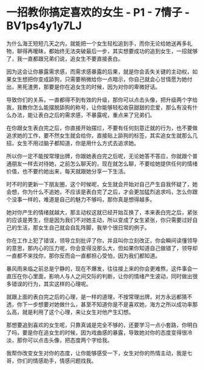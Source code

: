 # 一招教你搞定喜欢的女生 - P1 - 7情子 - BV1ps4y1y7LJ

为什么海王短短几天之内，就能把一个女生轻松追到手，而你无论给她送再多礼物，聊得再暧昧，都始终无法突破最后一步，其实想要成功的追到女生，一招就够了，我一直都跟兄弟们说，追女生不要直接表白。

因为这会让你暴露需求感，而需求感暴露的后果，就是你会丢失关键的主动权，如果女生想把你变成舔狗，只需要稍微给你一点暗示，你自己就会心甘情愿为她付出，黑死渣男，那要是你在追女生的时候，因为对你的卑微好话。

导致你们的关系，一直都得不到有效的升级，那你可以点击头像，把升级两个字给我，我教你怎么能摆脱舔狗的称号，让你能够轻松收获甜甜的恋爱，那么有没有什么办法，能让表白之后的需求感，不暴露呢，重点来了兄弟们。

在你跟女生表白完之后，你直接开始摆烂，不要有任何刻意迁就的行为，也不要做追求她的工作，要不然女生就会给你，直接贴上舔狗的标签，其实追女生就那么几招，女生不用过脑子都知道，你是用什么方式去追求她。

所以你一定不能按常理出牌，你跟她表白完之后呢，无论她答不答应，你就跟个普通朋友一样去对待她，之前怎么聊天的，现在就怎么聊，不要给她提供任何的情绪价值，也不要约她出来，每天就跟她分享一下生活。

时不时的更新一下朋友圈，这个时候呢，女生就会开始对自己产生自我怀疑了，她会想，你为什么不追她，不应该是表白完了之后，才会更加猛烈追求吗，怎么你跟个没事一样的，难道是自己的魅力不够吗，那你真是想得越多。

她对你产生的情绪就越大，那主动权这就已经开始互换了，本来表白完之后，紧张的应该是男生，但是因为我们不对她主动，所以变成了女生紧张，你只需要过好自己的生活，那女生自己就会自乱阵脚，我举个很日常的例子。

你在工作上犯了错误，领导立刻批评了你，并且叫你立刻改正，你会瞬间读懂领导的意思，那内心的压力呢，你会变得没那么大，但如果你知道自己做错了，领导却一直都不来找你，那你反而会一直都担心受怕，因为我们都知道。

暴风雨来临之前总是宁静的，现在不爆发，往往接上来的你会更难熬，这件事会一直压在你心里面，影响人与人之间交际的判断，让你的情绪产生波动，同时做出很多错误的行为，其实这样的心理呢。

就跟上面的表白完之后的心理，是一样的道理，不按常理出牌，对方永远都猜不透，你下一步想要对她做什么，甚至不知道你是不是喜欢她，海方之所以成功率那么高，就是利用了这个心理，来让女生对他产生幻想。

那想要追到喜欢的女生呢，只靠真诚是完全不够的，还要学习一点小套路，你明白了吗，要是你在追女生的时候，因为戏曲感的暴露，导致她对你的态度变得很冷淡，那你可以点击头像，把态度两个字给我。

我帮你改变女生对你的态度，让你能够感受一下，女生对你的热情主动，我是七哥，你们的情感助手，情感问题找我。